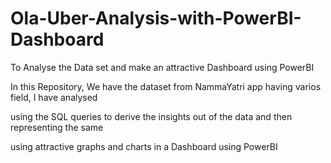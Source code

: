 # Ola-Uber-Analysis-with-PowerBI-Dashboard
To Analyse the Data set and make an attractive Dashboard using PowerBI

In this Repository, We have the dataset from NammaYatri app having varios field, I have analysed

using the SQL queries to derive the insights out of the data and then representing the same

using attractive graphs and charts in a Dashboard using PowerBI
